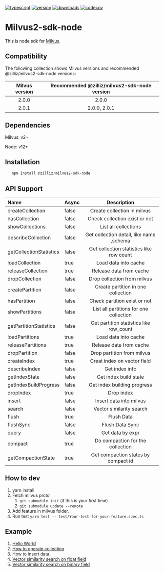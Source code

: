 [![typescript](https://badges.aleen42.com/src/typescript.svg)](https://badges.aleen42.com/src/typescript.svg)
[![version](https://img.shields.io/npm/v/@zilliz/milvus2-sdk-node)](https://img.shields.io/npm/v/@zilliz/milvus2-sdk-node)
[![downloads](https://img.shields.io/npm/dw/@zilliz/milvus2-sdk-node)](https://img.shields.io/npm/dw/@zilliz/milvus2-sdk-node)
[![codecov](https://codecov.io/gh/milvus-io/milvus-sdk-node/branch/main/graph/badge.svg?token=Zu5FwWstwI)](https://codecov.io/gh/milvus-io/milvus-sdk-node)

# Milvus2-sdk-node

This is node sdk for [Milvus](https://github.com/milvus-io/milvus).

## Compatibility

The following collection shows Milvus versions and recommended @zilliz/milvus2-sdk-node versions:

| Milvus version | Recommended @zilliz/milvus2-sdk-node version |
| :------------: | :------------------------------------------: |
|     2.0.0      |                    2.0.0                     |
|     2.0.1      |                 2.0.0, 2.0.1                 |

## Dependencies

Milvus: v2+

Node: v12+

## Installation

```javascript
   npm install @zilliz/milvus2-sdk-node
```

## API Support

| Name                    | Async |               Description                |
| :---------------------- | :---- | :--------------------------------------: |
| createCollection        | false |       Create collection in milvus        |
| hasCollection           | false |      Check collection exist or not       |
| showCollections         | false |           List all collections           |
| describeCollection      | false | Get collection detail, like name ,schema |
| getCollectionStatistics | false | Get collection statistics like row count |
| loadCollection          | true  |           Load data into cache           |
| releaseCollection       | true  |         Release data from cache          |
| dropCollection          | false |       Drop collection from milvus        |
| createPartition         | false |    Create partition in one collection    |
| hasPartition            | false |       Check partition exist or not       |
| showPartitions          | false |  List all partitions for one collection  |
| getPartitionStatistics  | false | Get partition statistics like row_count  |
| loadPartitions          | true  |           Load data into cache           |
| releasePartitions       | true  |         Release data from cache          |
| dropPartition           | false |        Drop partition from milvus        |
| createIndex             | true  |       Creat index on vector field        |
| describeIndex           | false |              Get index info              |
| getIndexState           | false |          Get index build state           |
| getIndexBuildProgress   | false |       Get index building progress        |
| dropIndex               | true  |                Drop index                |
| insert                  | false |         Insert data into milvus          |
| search                  | false |         Vector similarity search         |
| flush                   | true  |                Flush Data                |
| flushSync               | false |             Flush Data Sync              |
| query                   | false |             Get data by expr             |
| compact                 | true  |     Do compaction for the collection     |
| getCompactionState      | true  |   Get compaction states by compact id    |

## How to dev
1. yarn install
2. Fetch milvus proto
   1. ```git submodule init``` (if this is your first time)
   2. ```git submodule update --remote```
3. Add feature in milvus folder.
4. Run test ```yarn test -- test/Your-test-for-your-feature.spec.ts```
## Example

1. [Hello World](https://github.com/milvus-io/milvus-sdk-node/blob/main/example/HelloMilvus.ts)
2. [How to operate collection](https://github.com/milvus-io/milvus-sdk-node/blob/main/example/Collection.ts)
3. [How to insert data](https://github.com/milvus-io/milvus-sdk-node/blob/main/example/Insert.ts)
4. [Vector similarity search on float field](https://github.com/milvus-io/milvus-sdk-node/blob/main/example/Search.ts)
5. [Vector similarity search on binary field](https://github.com/milvus-io/milvus-sdk-node/blob/main/example/BinarySearch.ts)

